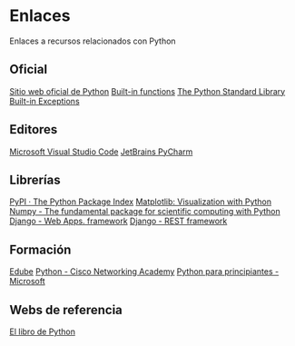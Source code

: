 # Enlaces
 Enlaces a recursos relacionados con Python

## Oficial
<a href='https://www.python.org/' target='_blank'>Sitio web oficial de Python</a>
<a href='https://docs.python.org/3/library/functions.html' target='_blank'>Built-in functions</a>
<a href='https://docs.python.org/3/library/index.html' target='_blank'>The Python Standard Library</a>
<a href='https://docs.python.org/3/library/exceptions.html' target='_blank'>Built-in Exceptions</a>

## Editores
<a href='https://code.visualstudio.com/' target='_blank'>Microsoft Visual Studio Code</a>
<a href='https://www.jetbrains.com/es-es/pycharm/' target='_blank'>JetBrains PyCharm</a>


## Librerías
<a href='https://pypi.org/' target='_blank'>PyPI · The Python Package Index</a>
<a href='https://matplotlib.org/' target='_blank'>Matplotlib: Visualization with Python</a>
<a href='https://numpy.org/' target='_blank'>Numpy - The fundamental package for scientific computing with Python</a>
<a href='https://www.djangoproject.com/' target='_blank'>Django - Web Apps. framework</a>
<a href='https://www.django-rest-framework.org/' target='_blank'>Django - REST framework</a>


## Formación
<a href='https://edube.org/' target='_blank'>Edube</a>
<a href='https://www.netacad.com/learning-collections/python?courseLang=en-US' target='_blank'>Python - Cisco Networking Academy</a>
<a href='https://learn.microsoft.com/es-es/shows/intro-to-python-development/' target='_blank'>Python para principiantes - Microsoft</a>

## Webs de referencia
<a href='https://ellibrodepython.com/' target='_blank'>El libro de Python</a>
 
